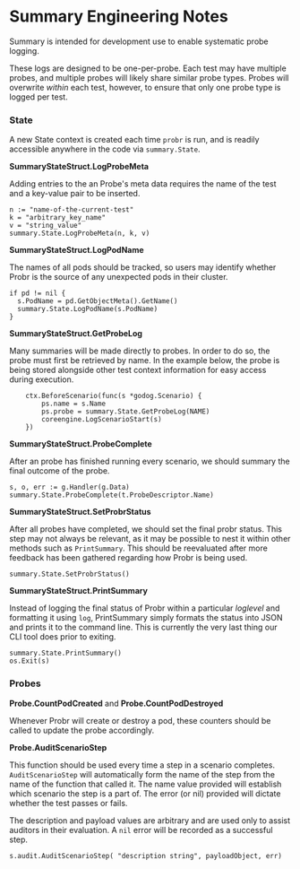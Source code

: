 # Summary Engineering Notes

Summary is intended for development use to enable systematic probe logging.

These logs are designed to be one-per-probe. Each test may have multiple probes, and multiple probes will likely share similar probe types. Probes will overwrite _within_ each test, however, to ensure that only one probe type is logged per test.

### State

A new State context is created each time `probr` is run, and is readily accessible anywhere in the code via `summary.State`.


**SummaryStateStruct.LogProbeMeta**

Adding entries to the an Probe's meta data requires the name of the test and a key-value pair to be inserted. 

```
n := "name-of-the-current-test"
k = "arbitrary_key_name"
v = "string_value"
summary.State.LogProbeMeta(n, k, v)
```

**SummaryStateStruct.LogPodName**

The names of all pods should be tracked, so users may identify whether Probr is the source of any unexpected pods in their cluster.

```
if pd != nil {
  s.PodName = pd.GetObjectMeta().GetName()
  summary.State.LogPodName(s.PodName)
}
```

**SummaryStateStruct.GetProbeLog**

Many summaries will be made directly to probes. In order to do so, the probe must first be retrieved by name. In the example below, the probe is being stored alongside other test context information for easy access during execution.

```
	ctx.BeforeScenario(func(s *godog.Scenario) {
		ps.name = s.Name
		ps.probe = summary.State.GetProbeLog(NAME)
		coreengine.LogScenarioStart(s)
	})
```

**SummaryStateStruct.ProbeComplete**

After an probe has finished running every scenario, we should summary the final outcome of the probe.

```
s, o, err := g.Handler(g.Data)
summary.State.ProbeComplete(t.ProbeDescriptor.Name)
```

**SummaryStateStruct.SetProbrStatus**

After all probes have completed, we should set the final probr status. This step may not always be relevant, as it may be possible to nest it within other methods such as `PrintSummary`. This should be reevaluated after more feedback has been gathered regarding how Probr is being used.

```
summary.State.SetProbrStatus()
```

**SummaryStateStruct.PrintSummary**

Instead of logging the final status of Probr within a particular _loglevel_ and formatting it using `log`, PrintSummary simply formats the status into JSON and prints it to the command line. This is currently the very last thing our CLI tool does prior to exiting.

```
summary.State.PrintSummary()
os.Exit(s)
```

### Probes

**Probe.CountPodCreated** and **Probe.CountPodDestroyed**

Whenever Probr will create or destroy a pod, these counters should be called to update the probe accordingly.

**Probe.AuditScenarioStep**

This function should be used every time a step in a scenario completes. `AuditScenarioStep` will automatically form the name of the step from the name of the function that called it. The name value provided will establish which scenario the step is a part of. The error (or nil) provided will dictate whether the test passes or fails.

The description and payload values are arbitrary and are used only to assist auditors in their evaluation. A `nil` error will be recorded as a successful step.

```
s.audit.AuditScenarioStep( "description string", payloadObject, err) 
```
